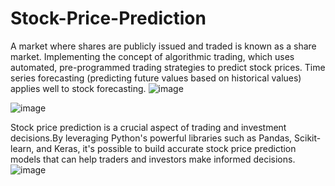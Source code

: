 # Stock-Price-Prediction
A market where shares are publicly issued and traded is known as a share market.
Implementing the concept of algorithmic trading, which uses automated, pre-programmed trading strategies to predict stock prices.
Time series forecasting (predicting future values based on historical values) applies well to stock forecasting.
![image](https://github.com/user-attachments/assets/e5c20542-0fb7-4e2b-8861-83997c62f23c)

![image](https://github.com/user-attachments/assets/91810fde-5bf3-47d7-bb92-926e472fb3e6)

Stock price prediction is a crucial aspect of trading and investment decisions.By leveraging Python's powerful libraries such as Pandas, Scikit-learn, and Keras, it's possible to build accurate stock price prediction models that can help traders and investors make informed decisions.
![image](https://github.com/user-attachments/assets/9a964eb2-5b13-4e54-98df-a142e38c3bdc)
